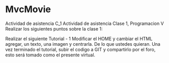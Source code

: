 # MvcMovie
Actividad de asistencia C_1
Actividad de asistencia Clase 1, Programacion V
Realizar los siguientes puntos sobre la clase 1:

Realizar el siguiente Tutorial - 1
Modificar el HOME y cambiar el HTML agregar, un texto, una imagen y centrarla. De lo que ustedes quieran.
Una vez terminado el tutorial, subir el codigo a GIT y compartirlo por el foro, esto será tomado como el presente virtual.
